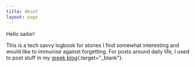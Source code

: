 ```yaml
---
title: About
layout: page
---
```


Hello sailor!

This is a tech savvy logbook for stories I find somewhat interesting and would like to immunise against forgetting. For posts around daily life, I used to post stuff in my [greek blog](https://kostafari.wordpress.com/){:target="_blank"}.

